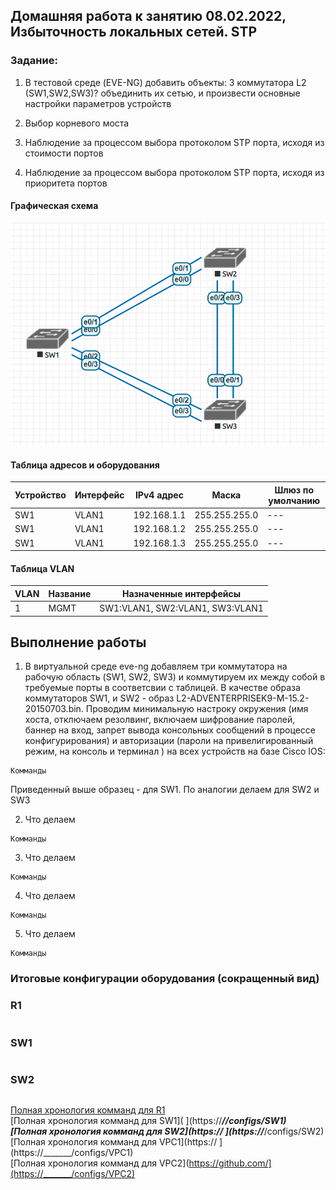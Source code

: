 ## Домашняя работа к занятию 08.02.2022, Избыточность локальных сетей. STP
### Задание:
1. В тестовой среде (EVE-NG) добавить объекты: 3 коммутатора L2 (SW1,SW2,SW3)? объединить их сетью, и произвести основные настройки параметров устройств


2. Выбор корневого моста
3. Наблюдение за процессом выбора протоколом STP порта, исходя из стоимости портов
4. Наблюдение за процессом выбора протоколом STP порта, исходя из приоритета портов


#### Графическая схема
![alt-текст](https://github.com/umostel/OTUShw/blob/main/labs/3%20STP/lab03.png "Графическая схема к лабораторной работе")

#### Таблица адресов и оборудования
| Устройство | Интерфейс | IPv4 адрес | Маска |Шлюз по умолчанию |
|--- | --- | --- | --- | --- |
|SW1|VLAN1|192.168.1.1|255.255.255.0|---|
|SW1|VLAN1|192.168.1.2|255.255.255.0|---|
|SW1|VLAN1|192.168.1.3|255.255.255.0|---|

#### Таблица VLAN
|VLAN|Название|Назначенные интерфейсы|
|--- | --- | --- |
|1|MGMT|SW1:VLAN1, SW2:VLAN1, SW3:VLAN1|


## Выполнение работы
1. В виртуальной среде eve-ng добавляем три коммутатора на рабочую область (SW1, SW2, SW3) и коммутируем их между собой в требуемые порты в соответсвии с таблицей. В качестве образа коммутаторов SW1,  и SW2 - образ L2-ADVENTERPRISEK9-M-15.2-20150703.bin. Проводим минимальную настроку окружения (имя хоста, отключаем резолвинг, включаем шифрование паролей, баннер на вход, запрет вывода консольных сообщений в процессе конфигурирования) и авторизации (пароли на привелигированный режим, на консоль и терминал )  на всех устройств на базе Cisco IOS:
```
Комманды
```
Приведенный выше образец - для SW1. По аналогии делаем для SW2 и SW3

2.  Что делаем
```
Комманды
```
3. Что делаем
```
Комманды
```

4. Что делаем
```
Комманды
```
5.  Что делаем
```
Комманды
```



### Итоговые конфигурации оборудования (сокращенный вид)

### R1
```
```



### SW1
```
```

### SW2
```
```
[Полная хронология комманд для R1](https://_______/configs/R1)  
[Полная хронология комманд для SW1]( ](https://_______//configs/SW1)  
[Полная хронология комманд для SW2](https:// ](https://_______/configs/SW2)  
[Полная хронология комманд для VPC1](https:// ](https://_______/configs/VPC1)  
[Полная хронология комманд для VPC2](https://github.com/](https://_______/configs/VPC2)  
